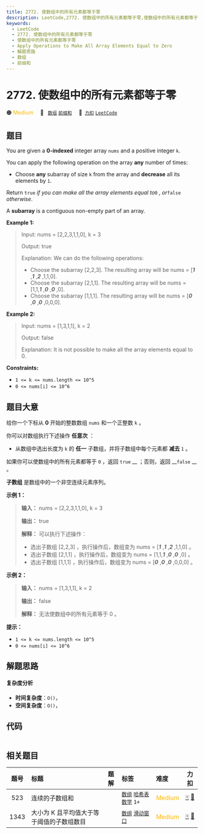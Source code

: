 ```yaml
---
title: 2772. 使数组中的所有元素都等于零
description: LeetCode,2772. 使数组中的所有元素都等于零,使数组中的所有元素都等于零,Apply Operations to Make All Array Elements Equal to Zero,解题思路,数组,前缀和
keywords:
  - LeetCode
  - 2772. 使数组中的所有元素都等于零
  - 使数组中的所有元素都等于零
  - Apply Operations to Make All Array Elements Equal to Zero
  - 解题思路
  - 数组
  - 前缀和
---
```


# 2772. 使数组中的所有元素都等于零

🟠 <font color=#ffb800>Medium</font>&emsp; 🔖&ensp; [`数组`](/tag/array.md) [`前缀和`](/tag/prefix-sum.md)&emsp; 🔗&ensp;[`力扣`](https://leetcode.cn/problems/apply-operations-to-make-all-array-elements-equal-to-zero) [`LeetCode`](https://leetcode.com/problems/apply-operations-to-make-all-array-elements-equal-to-zero)

## 题目

You are given a **0-indexed** integer array `nums` and a positive integer `k`.

You can apply the following operation on the array **any** number of times:

  * Choose **any** subarray of size `k` from the array and **decrease** all its elements by `1`.

Return `true` _if you can make all the array elements equal to_`0` _,
or_`false` _otherwise_.

A **subarray** is a contiguous non-empty part of an array.



**Example 1:**

> Input: nums = [2,2,3,1,1,0], k = 3
> 
> Output: true
> 
> Explanation: We can do the following operations:
> - Choose the subarray [2,2,3]. The resulting array will be nums = [**_1_** ,**_1_** ,**_2_** ,1,1,0].
> - Choose the subarray [2,1,1]. The resulting array will be nums = [1,1,**_1_** ,**_0_** ,**_0_** ,0].
> - Choose the subarray [1,1,1]. The resulting array will be nums = [_**0**_ ,_**0**_ ,_**0**_ ,0,0,0].

**Example 2:**

> Input: nums = [1,3,1,1], k = 2
> 
> Output: false
> 
> Explanation: It is not possible to make all the array elements equal to 0.

**Constraints:**

  * `1 <= k <= nums.length <= 10^5`
  * `0 <= nums[i] <= 10^6`


## 题目大意

给你一个下标从 **0** 开始的整数数组 `nums` 和一个正整数 `k` 。

你可以对数组执行下述操作 **任意次** ：

  * 从数组中选出长度为 `k` 的 **任一** 子数组，并将子数组中每个元素都 **减去** `1` 。

如果你可以使数组中的所有元素都等于 `0` ，返回  `true` __ ；否则，返回 __`false` __ 。

**子数组** 是数组中的一个非空连续元素序列。



**示例 1：**

> 
> 
> 
> 
> 
> **输入：** nums = [2,2,3,1,1,0], k = 3
> 
> **输出：** true
> 
> **解释：** 可以执行下述操作：
> - 选出子数组 [2,2,3] ，执行操作后，数组变为 nums = [_**1**_ ,_**1**_ ,_**2**_ ,1,1,0] 。
> - 选出子数组 [2,1,1] ，执行操作后，数组变为 nums = [1,1,_**1**_ ,_**0**_ ,_**0**_ ,0] 。
> - 选出子数组 [1,1,1] ，执行操作后，数组变为 nums = [_**0**_ ,_**0**_ ,_**0**_ ,0,0,0] 。
> 
> 

**示例 2：**

> 
> 
> 
> 
> 
> **输入：** nums = [1,3,1,1], k = 2
> 
> **输出：** false
> 
> **解释：** 无法使数组中的所有元素等于 0 。
> 
> 



**提示：**

  * `1 <= k <= nums.length <= 10^5`
  * `0 <= nums[i] <= 10^6`


## 解题思路

#### 复杂度分析

- **时间复杂度**：`O()`，
- **空间复杂度**：`O()`，

## 代码

```javascript

```

## 相关题目

<!-- prettier-ignore -->
| 题号 | 标题 | 题解 | 标签 | 难度 | 力扣 |
| :------: | :------ | :------: | :------ | :------ | :------: |
| 523 | 连续的子数组和 |  |  [`数组`](/tag/array.md) [`哈希表`](/tag/hash-table.md) [`数学`](/tag/math.md) `1+` | <font color=#ffb800>Medium</font> | [🀄️](https://leetcode.cn/problems/continuous-subarray-sum) [🔗](https://leetcode.com/problems/continuous-subarray-sum) |
| 1343 | 大小为 K 且平均值大于等于阈值的子数组数目 |  |  [`数组`](/tag/array.md) [`滑动窗口`](/tag/sliding-window.md) | <font color=#ffb800>Medium</font> | [🀄️](https://leetcode.cn/problems/number-of-sub-arrays-of-size-k-and-average-greater-than-or-equal-to-threshold) [🔗](https://leetcode.com/problems/number-of-sub-arrays-of-size-k-and-average-greater-than-or-equal-to-threshold) |